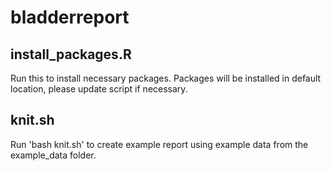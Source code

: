 # bladderreport

## install_packages.R
Run this to install necessary packages. Packages will be installed in default location, please update script if necessary.

## knit.sh
Run 'bash knit.sh' to create example report using example data from the example_data folder.
